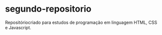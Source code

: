 # segundo-repositorio
Repositóriocriado para estudos de programação em linguagem HTML, CSS e Javascript.
